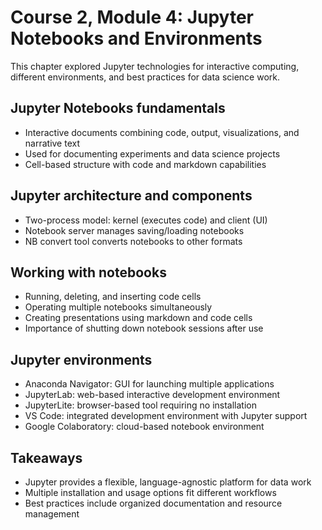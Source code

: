 # Course 2, Module 4: Jupyter Notebooks and Environments

This chapter explored Jupyter technologies for interactive computing, different environments, and best practices for data science work.

## Jupyter Notebooks fundamentals
- Interactive documents combining code, output, visualizations, and narrative text
- Used for documenting experiments and data science projects
- Cell-based structure with code and markdown capabilities

## Jupyter architecture and components
- Two-process model: kernel (executes code) and client (UI)
- Notebook server manages saving/loading notebooks
- NB convert tool converts notebooks to other formats

## Working with notebooks
- Running, deleting, and inserting code cells
- Operating multiple notebooks simultaneously
- Creating presentations using markdown and code cells
- Importance of shutting down notebook sessions after use

## Jupyter environments
- Anaconda Navigator: GUI for launching multiple applications
- JupyterLab: web-based interactive development environment
- JupyterLite: browser-based tool requiring no installation
- VS Code: integrated development environment with Jupyter support
- Google Colaboratory: cloud-based notebook environment

## Takeaways
- Jupyter provides a flexible, language-agnostic platform for data work
- Multiple installation and usage options fit different workflows
- Best practices include organized documentation and resource management
